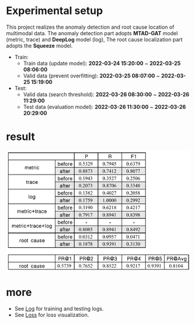 # Experimental setup
This project realizes the anomaly detection and root cause location of multimodal data. The anomaly detection part adopts **MTAD-GAT** model (metric, trace) and **DeepLog** model (log),
The root cause localization part adopts the **Squeeze** model.

- Train:
  - Train data (update model): **2022-03-24 15:20:00** ~ **2022-03-25 08:06:00**
  - Valid data (prevent overfitting): **2022-03-25 08:07:00** ~ **2022-03-25 15:19:00**
- Test:
  - Valid data (search threshold): **2022-03-26 08:30:00** ~ **2022-03-26 11:29:00**
  - Test data (evaluation model): **2022-03-26 11:30:00** ~ **2022-03-26 20:29:00**

# result
![](./result/img/result.png)

# more

- See [Log](./log.md) for training and testing logs.
- See [Loss](./result/img/) for loss visualization.